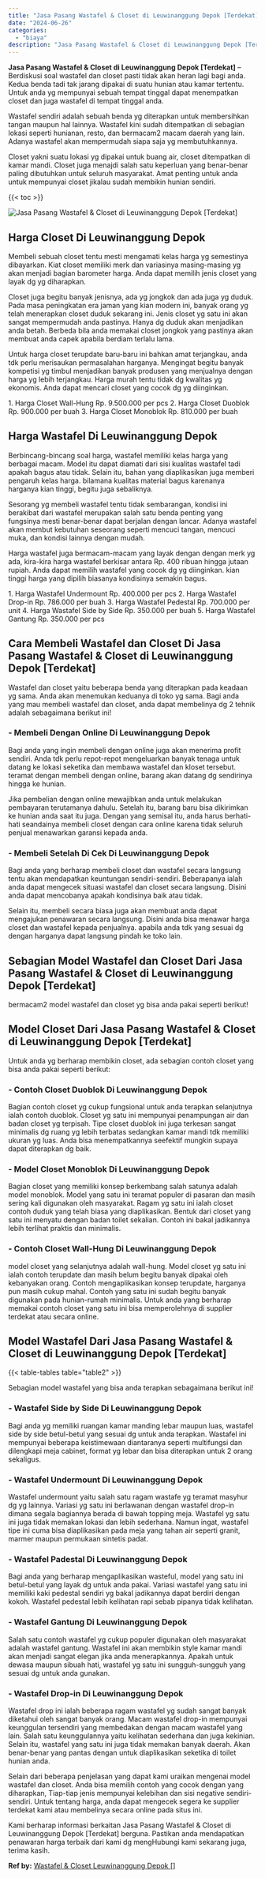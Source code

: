 ```yaml
---
title: "Jasa Pasang Wastafel & Closet di Leuwinanggung Depok [Terdekat]"
date: "2024-06-26"
categories: 
  - "biaya"
description: "Jasa Pasang Wastafel & Closet di Leuwinanggung Depok [Terdekat]. Kami berharap informasi berkaitan Jasa Pasang Wastafel & Closet di Leuwinanggung Depok [Ter..."
---
```


**Jasa Pasang Wastafel & Closet di Leuwinanggung Depok \[Terdekat\]** – Berdiskusi soal wastafel dan closet pasti tidak akan heran lagi bagi anda. Kedua benda tadi tak jarang dipakai di suatu hunian atau kamar tertentu. Untuk anda yg mempunyai sebuah tempat tinggal dapat menempatkan closet dan juga wastafel di tempat tinggal anda.

Wastafel sendiri adalah sebuah benda yg diterapkan untuk membersihkan tangan maupun hal lainnya. Wastafel kini sudah ditempatkan di sebagian lokasi seperti hunianan, resto, dan bermacam2 macam daerah yang lain. Adanya wastafel akan mempermudah siapa saja yg membutuhkannya.

Closet yakni suatu lokasi yg dipakai untuk buang air, closet ditempatkan di kamar mandi. Closet juga menajdi salah satu keperluan yang benar-benar paling dibutuhkan untuk seluruh masyarakat. Amat penting untuk anda untuk mempunyai closet jikalau sudah membikin hunian sendiri.

{{< toc >}}

![Jasa Pasang Wastafel & Closet di Leuwinanggung Depok [Terdekat]](/images/wastafel-closet-murah49.png)

## Harga Closet Di Leuwinanggung Depok

Membeli sebuah closet tentu mesti mengamati kelas harga yg semestinya dibayarkan. Kiat closet memiliki merk dan variasinya masing-masing yg akan menjadi bagian barometer harga. Anda dapat memilih jenis closet yang layak dg yg diharapkan.

Closet juga begitu banyak jenisnya, ada yg jongkok dan ada juga yg duduk. Pada masa peningkatan era jaman yang kian modern ini, banyak orang yg telah menerapkan closet duduk sekarang ini. Jenis closet yg satu ini akan sangat mempermudah anda pastinya. Hanya dg duduk akan menjadikan anda betah. Berbeda bila anda memakai closet jongkok yang pastinya akan membuat anda capek apabila berdiam terlalu lama.

Untuk harga closet terupdate baru-baru ini bahkan amat terjangkau, anda tdk perlu merisaukan permasalahan harganya. Mengingat begitu banyak kompetisi yg timbul menjadikan banyak produsen yang menjualnya dengan harga yg lebih terjangkau. Harga murah tentu tidak dg kwalitas yg ekonomis. Anda dapat mencari closet yang cocok dg yg diinginkan.

1\. Harga Closet Wall-Hung Rp. 9.500.000 per pcs 2. Harga Closet Duoblok Rp. 900.000 per buah 3. Harga Closet Monoblok Rp. 810.000 per buah

## Harga Wastafel Di Leuwinanggung Depok

Berbincang-bincang soal harga, wastafel memiliki kelas harga yang berbagai macam. Model itu dapat diamati dari sisi kualitas wastafel tadi apakah bagus atau tidak. Selain itu, bahan yang diaplikasikan juga memberi pengaruh kelas harga. bilamana kualitas material bagus karenanya harganya kian tinggi, begitu juga sebaliknya.

Sesorang yg membeli wastafel tentu tidak sembarangan, kondisi ini berakibat dari wastafel merupakan salah satu benda penting yang fungsinya mesti benar-benar dapat berjalan dengan lancar. Adanya wastafel akan membut kebutuhan seseorang seperti mencuci tangan, mencuci muka, dan kondisi lainnya dengan mudah.

Harga wastafel juga bermacam-macam yang layak dengan dengan merk yg ada, kira-kira harga wastafel berkisar antara Rp. 400 ribuan hingga jutaan rupiah. Anda dapat memilih wastafel yang cocok dg yg diinginkan. kian tinggi harga yang dipilih biasanya kondisinya semakin bagus.

1\. Harga Wastafel Undermount Rp. 400.000 per pcs 2. Harga Wastafel Drop-in Rp. 786.000 per buah 3. Harga Wastafel Pedestal Rp. 700.000 per unit 4. Harga Wastafel Side by Side Rp. 350.000 per buah 5. Harga Wastafel Gantung Rp. 350.000 per pcs

## Cara Membeli Wastafel dan Closet Di Jasa Pasang Wastafel & Closet di Leuwinanggung Depok \[Terdekat\]

Wastafel dan closet yaitu beberapa benda yang diterapkan pada keadaan yg sama. Anda akan menemukan keduanya di toko yg sama. Bagi anda yang mau membeli wastafel dan closet, anda dapat membelinya dg 2 tehnik adalah sebagaimana berikut ini!

### \- Membeli Dengan Online Di Leuwinanggung Depok

Bagi anda yang ingin membeli dengan online juga akan menerima profit sendiri. Anda tdk perlu repot-repot mengeluarkan banyak tenaga untuk datang ke lokasi seketika dan membawa wastafel dan kloset tersebut. teramat dengan membeli dengan online, barang akan datang dg sendirinya hingga ke hunian.

Jika pembelian dengan online mewajibkan anda untuk melakukan pembayaran terutamanya dahulu. Setelah itu, barang baru bisa dikirimkan ke hunian anda saat itu juga. Dengan yang semisal itu, anda harus berhati-hati seandainya membeli closet dengan cara online karena tidak seluruh penjual menawarkan garansi kepada anda.

### \- Membeli Setelah Di Cek Di Leuwinanggung Depok

Bagi anda yang berharap membeli closet dan wastafel secara langsung tentu akan mendapatkan keuntungan sendiri-sendiri. Beberapanya ialah anda dapat mengecek situasi wastafel dan closet secara langsung. Disini anda dapat mencobanya apakah kondisinya baik atau tidak.

Selain itu, membeli secara biasa juga akan membuat anda dapat mengajukan penawaran secara langsung. Disini anda bisa menawar harga closet dan wastafel kepada penjualnya. apabila anda tdk yang sesuai dg dengan harganya dapat langsung pindah ke toko lain.

## Sebagian Model Wastafel dan Closet Dari Jasa Pasang Wastafel & Closet di Leuwinanggung Depok \[Terdekat\]

bermacam2 model wastafel dan closet yg bisa anda pakai seperti berikut!

## Model Closet Dari Jasa Pasang Wastafel & Closet di Leuwinanggung Depok \[Terdekat\]

Untuk anda yg berharap membikin closet, ada sebagian contoh closet yang bisa anda pakai seperti berikut:

### \- Contoh Closet Duoblok Di Leuwinanggung Depok

Bagian contoh closet yg cukup fungsional untuk anda terapkan selanjutnya ialah contoh duoblok. Closet yg satu ini mempunyai penampungan air dan badan closet yg terpisah. Tipe closet duoblok ini juga terkesan sangat minimalis dg ruang yg lebih terbatas sedangkan kamar mandi tdk memiliki ukuran yg luas. Anda bisa menempatkannya seefektif mungkin supaya dapat diterapkan dg baik.

### \- Model Closet Monoblok Di Leuwinanggung Depok

Bagian closet yang memiliki konsep berkembang salah satunya adalah model monoblok. Model yang satu ini teramat populer di pasaran dan masih sering kali digunakan oleh masyarakat. Ragam yg satu ini ialah closet contoh duduk yang telah biasa yang diaplikasikan. Bentuk dari closet yang satu ini menyatu dengan badan toilet sekalian. Contoh ini bakal jadikannya lebih terlihat praktis dan minimalis.

### \- Contoh Closet Wall-Hung Di Leuwinanggung Depok

model closet yang selanjutnya adalah wall-hung. Model closet yg satu ini ialah contoh terupdate dan masih belum begitu banyak dipakai oleh kebanyakan orang. Contoh mengaplikasikan konsep terupdate, harganya pun masih cukup mahal. Contoh yang satu ini sudah begitu banyak digunakan pada hunian-rumah minimalis. Untuk anda yang berharap memakai contoh closet yang satu ini bisa memperolehnya di supplier terdekat atau secara online.

## Model Wastafel Dari Jasa Pasang Wastafel & Closet di Leuwinanggung Depok \[Terdekat\]

{{< table-tables table="table2" >}}

Sebagian model wastafel yang bisa anda terapkan sebagaimana berikut ini!

### \- Wastafel Side by Side Di Leuwinanggung Depok

Bagi anda yg memiliki ruangan kamar manding lebar maupun luas, wastafel side by side betul-betul yang sesuai dg untuk anda terapkan. Wastafel ini mempunyai beberapa keistimewaan diantaranya seperti multifungsi dan dilengkapi meja cabinet, format yg lebar dan bisa diterapkan untuk 2 orang sekaligus.

### \- Wastafel Undermount Di Leuwinanggung Depok

Wastafel undermount yaitu salah satu ragam wastafe yg teramat masyhur dg yg lainnya. Variasi yg satu ini berlawanan dengan wastafel drop-in dimana segala bagiannya berada di bawah topping meja. Wastafel yg satu ini juga tidak memakan lokasi dan lebih sederhana. Namun ingat, wastafel tipe ini cuma bisa diaplikasikan pada meja yang tahan air seperti granit, marmer maupun permukaan sintetis padat.

### \- Wastafel Padestal Di Leuwinanggung Depok

Bagi anda yang berharap mengaplikasikan wasteful, model yang satu ini betul-betul yang layak dg untuk anda pakai. Variasi wastafel yang satu ini memiliki kaki pedestal sendiri yg bakal jadikannya dapat berdiri dengan kokoh. Wastafel pedestal lebih kelihatan rapi sebab pipanya tidak kelihatan.

### \- Wastafel Gantung Di Leuwinanggung Depok

Salah satu contoh wastafel yg cukup populer digunakan oleh masyarakat adalah wastafel gantung. Wastafel ini akan membikin style kamar mandi akan menjadi sangat elegan jika anda menerapkannya. Apakah untuk dewasa maupun sibuah hati, wastafel yg satu ini sungguh-sungguh yang sesuai dg untuk anda gunakan.

### \- Wastafel Drop-in Di Leuwinanggung Depok

Wastafel drop ini ialah beberapa ragam wastafel yg sudah sangat banyak diketahui oleh sangat banyak orang. Macam wastafel drop-in mempunyai keunggulan tersendiri yang membedakan dengan macam wastafel yang lain. Salah satu keunggulannya yaitu kelihatan sederhana dan juga kekinian. Selain itu, wastafel yang satu ini juga tidak memakan banyak daerah. Akan benar-benar yang pantas dengan untuk diaplikasikan seketika di toilet hunian anda.

Selain dari beberapa penjelasan yang dapat kami uraikan mengenai model wastafel dan closet. Anda bisa memilih contoh yang cocok dengan yang diharapkan, Tiap-tiap jenis mempunyai kelebihan dan sisi negative sendiri-sendiri. Untuk tentang harga, anda dapat mengecek segera ke supplier terdekat kami atau membelinya secara online pada situs ini.

Kami berharap informasi berkaitan Jasa Pasang Wastafel & Closet di Leuwinanggung Depok \[Terdekat\] berguna. Pastikan anda mendapatkan penawaran harga terbaik dari kami dg mengHubungi kami sekarang juga, terima kasih.

**Ref by:** [Wastafel & Closet Leuwinanggung Depok []](https://id.wikipedia.org/wiki/Wastafel)
